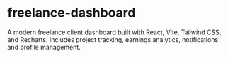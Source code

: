 # freelance-dashboard
A modern freelance client dashboard built with React, Vite, Tailwind CSS, and Recharts. Includes project tracking, earnings analytics, notifications and profile management.
